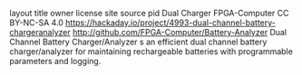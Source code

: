 layout	title	owner	license	site	source
pid
Dual Charger
FPGA-Computer
CC BY-NC-SA 4.0
https://hackaday.io/project/4993-dual-channel-battery-chargeranalyzer
http://github.com/FPGA-Computer/Battery-Analyzer
Dual Channel Battery Charger/Analyzer s an efficient dual channel battery charger/analyzer for maintaining rechargeable batteries with programmable parameters and logging.
